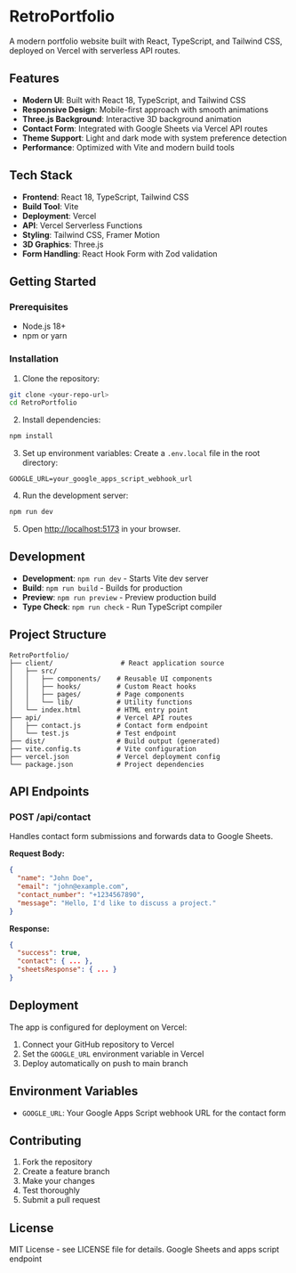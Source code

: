 # RetroPortfolio

A modern portfolio website built with React, TypeScript, and Tailwind CSS, deployed on Vercel with serverless API routes.

## Features

- **Modern UI**: Built with React 18, TypeScript, and Tailwind CSS
- **Responsive Design**: Mobile-first approach with smooth animations
- **Three.js Background**: Interactive 3D background animation
- **Contact Form**: Integrated with Google Sheets via Vercel API routes
- **Theme Support**: Light and dark mode with system preference detection
- **Performance**: Optimized with Vite and modern build tools

## Tech Stack

- **Frontend**: React 18, TypeScript, Tailwind CSS
- **Build Tool**: Vite
- **Deployment**: Vercel
- **API**: Vercel Serverless Functions
- **Styling**: Tailwind CSS, Framer Motion
- **3D Graphics**: Three.js
- **Form Handling**: React Hook Form with Zod validation

## Getting Started

### Prerequisites

- Node.js 18+ 
- npm or yarn

### Installation

1. Clone the repository:
```bash
git clone <your-repo-url>
cd RetroPortfolio
```

2. Install dependencies:
```bash
npm install
```

3. Set up environment variables:
Create a `.env.local` file in the root directory:
```env
GOOGLE_URL=your_google_apps_script_webhook_url
```

4. Run the development server:
```bash
npm run dev
```

5. Open [http://localhost:5173](http://localhost:5173) in your browser.

## Development

- **Development**: `npm run dev` - Starts Vite dev server
- **Build**: `npm run build` - Builds for production
- **Preview**: `npm run preview` - Preview production build
- **Type Check**: `npm run check` - Run TypeScript compiler

## Project Structure

```
RetroPortfolio/
├── client/                 # React application source
│   ├── src/
│   │   ├── components/    # Reusable UI components
│   │   ├── hooks/         # Custom React hooks
│   │   ├── pages/         # Page components
│   │   └── lib/           # Utility functions
│   └── index.html         # HTML entry point
├── api/                   # Vercel API routes
│   ├── contact.js         # Contact form endpoint
│   └── test.js            # Test endpoint
├── dist/                  # Build output (generated)
├── vite.config.ts         # Vite configuration
├── vercel.json            # Vercel deployment config
└── package.json           # Project dependencies
```

## API Endpoints

### POST /api/contact
Handles contact form submissions and forwards data to Google Sheets.

**Request Body:**
```json
{
  "name": "John Doe",
  "email": "john@example.com",
  "contact_number": "+1234567890",
  "message": "Hello, I'd like to discuss a project."
}
```

**Response:**
```json
{
  "success": true,
  "contact": { ... },
  "sheetsResponse": { ... }
}
```

## Deployment

The app is configured for deployment on Vercel:

1. Connect your GitHub repository to Vercel
2. Set the `GOOGLE_URL` environment variable in Vercel
3. Deploy automatically on push to main branch

## Environment Variables

- `GOOGLE_URL`: Your Google Apps Script webhook URL for the contact form

## Contributing

1. Fork the repository
2. Create a feature branch
3. Make your changes
4. Test thoroughly
5. Submit a pull request

## License

MIT License - see LICENSE file for details.
G o o g l e   S h e e t s   a n d   a p p s   s c r i p t   e n d p o i n t  
 